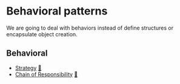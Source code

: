 # Behavioral patterns

We are going to deal with behaviors instead of define structures or encapsulate object creation.

## Behavioral

 * [Strategy](strategy) [:notebook:](https://en.wikipedia.org/wiki/Strategy_pattern)
 * [Chain of Responsibility](chain) [:notebook:](https://en.wikipedia.org/wiki/Chain-of-responsibility_pattern)
